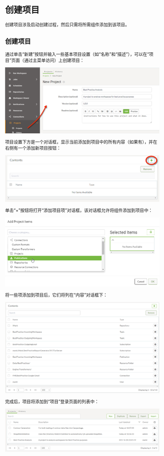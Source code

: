 # 创建项目

创建项目涉及启动创建过程，然后只需将所需组件添加到该项目。

## 创建项目

通过单击“新建”按钮并输入一些基本项目设置（如“名称”和“描述”），可以在“项目”页面（通过主菜单访问）上创建项目：

![](../.gitbook/assets/img6.002.createproject.png)

项目设置下方是一个对话框，显示当前添加到项目中的所有内容（如果有），并在右侧有一个添加新项目按钮：

![](../.gitbook/assets/img6.003.projectcontents.png)

单击“+”按钮将打开“添加项目项”对话框，该对话框允许将组件添加到项目中：

![](../.gitbook/assets/img6.004.addcomponents.png)

将一些项添加到项目后，它们将列在“内容”对话框下：

![](../.gitbook/assets/img6.005.addedcomponents.png)

完成后，项目将添加到“项目”登录页面的列表中：

![](../.gitbook/assets/img6.006.projectfolder.png)

